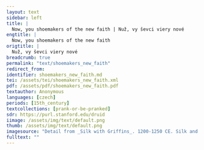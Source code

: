 ```yaml
---
layout: text
sidebar: left
title: |
  Now, you shoemakers of the new faith | Nuž, vy ševci viery nové
engtitle: |
  Now, you shoemakers of the new faith
origtitle: |
  Nuž, vy ševci viery nové
breadcrumb: true
permalink: "text/shoemakers_new_faith"
redirect_from: 
identifier: shoemakers_new_faith.md
tei: /assets/tei/shoemakers_new_faith.xml
pdf: /assets/pdf/shoemakers_new_faith.pdf
textauthor: Anonymous
languages: [czech]
periods: [15th_century]
textcollections: [prank-or-be-pranked]
sdr: https://purl.stanford.edu/druid 
iimage: /assets/img/text/default.png
thumb: /assets/img/text/default.png
imagesource: "Detail from _Silk with Griffins_. 1200-1250 CE. Silk and silver-gilt metal on parchment over cotton. Central Asia, Sicily, or North Africa. 69 1/4 x 38 1/4 in. (175.9 x 97.2 cm). The Cloisters Collection, 1984, at the Metropolitan Museum of Art, New York. Object Number 1984.344. [https://www.metmuseum.org/art/collection/search/466119](https://www.metmuseum.org/art/collection/search/466119). [Public Domain]"
fulltext: ""
---
```

 
